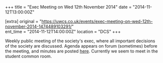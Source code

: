 +++
title = "Exec Meeting on Wed 12th November 2014"
date = "2014-11-12T13:00:00Z"

[extra]
original = "https://uwcs.co.uk/events/exec-meeting-on-wed-12th-november-2014-1474489103291/"    
ent_time = "2014-11-12T14:00:00Z"
location = "DCS"
+++

Weekly public meeting of the society's exec, where all important decisions of the society are discussed. Agenda appears on forum (sometimes) before the meeting, and minutes are posted [here](https://uwcs.co.uk/minutes/1/). Currently we seem to meet in the student common room.

